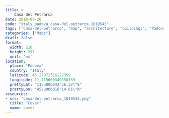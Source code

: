 ```yaml
---
title: > 
    Casa del Petrarca
date: 2018-09-26
code: "italy_padova_casa-del-petrarca_1019545"
tags: ["casa-del-petrarca", "map", "architecture", "buildings", "Padova", "Italy"]
categories: ["Maps"]
draft: false
format:
  width: 210
  height: 297
  unit: 'mm'
location:
  place: "Padova"
  country: "Italy"
  latitude: 45.27072516122359
  longitude: 11.715660349350339
  prettyLat: "11\u00b042'56.37\"E"
  prettyLon: "45\u00b016'14.61\"N"
resources:
- src: "casa-del-petrarca_1019545.png"
  title: "Cover"
  name: cover
---
```

